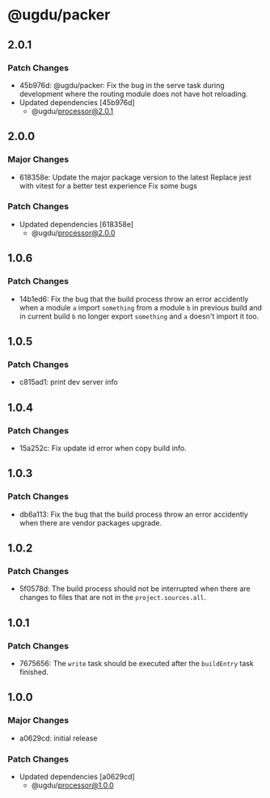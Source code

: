 # @ugdu/packer

## 2.0.1

### Patch Changes

- 45b976d: @ugdu/packer: Fix the bug in the serve task during development where the routing module does not have hot reloading.
- Updated dependencies [45b976d]
  - @ugdu/processor@2.0.1

## 2.0.0

### Major Changes

- 618358e: Update the major package version to the latest
  Replace jest with vitest for a better test experience
  Fix some bugs

### Patch Changes

- Updated dependencies [618358e]
  - @ugdu/processor@2.0.0

## 1.0.6

### Patch Changes

- 14b1ed6: Fix the bug that the build process throw an error accidently when a module `a` import `something` from a module `b` in previous build and in current build `b` no longer export `something` and `a` doesn't import it too.

## 1.0.5

### Patch Changes

- c815ad1: print dev server info

## 1.0.4

### Patch Changes

- 15a252c: Fix update id error when copy build info.

## 1.0.3

### Patch Changes

- db6a113: Fix the bug that the build process throw an error accidently when there are vendor packages upgrade.

## 1.0.2

### Patch Changes

- 5f0578d: The build process should not be interrupted when there are changes to files that are not in the `project.sources.all`.

## 1.0.1

### Patch Changes

- 7675656: The `write` task should be executed after the `buildEntry` task finished.

## 1.0.0

### Major Changes

- a0629cd: initial release

### Patch Changes

- Updated dependencies [a0629cd]
  - @ugdu/processor@1.0.0
